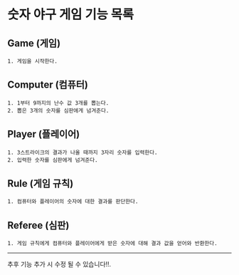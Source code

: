 # 숫자 야구 게임 기능 목록

## Game (게임)
    1. 게임을 시작한다.

## Computer (컴퓨터)
    1. 1부터 9까지의 난수 값 3개를 뽑는다.
    2. 뽑은 3개의 숫자를 심판에게 넘겨준다.

## Player (플레이어)
    1. 3스트라이크의 결과가 나올 때까지 3자리 숫자를 입력한다.
    2. 입력한 숫자를 심판에게 넘겨준다.

## Rule (게임 규칙)
    1. 컴퓨터와 플레이어의 숫자에 대한 결과를 판단한다.

## Referee (심판)
    1. 게임 규칙에게 컴퓨터와 플레이어에게 받은 숫자에 대해 결과 값을 얻어와 반환한다.


----------

추후 기능 추가 시 수정 될 수 있습니다!!. 

